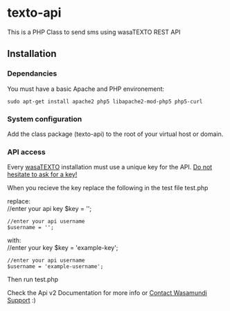 texto-api
========

This is a PHP Class to send sms using wasaTEXTO REST API

## Installation

### Dependancies
You must have a basic Apache and PHP environement:

	sudo apt-get install apache2 php5 libapache2-mod-php5 php5-curl

### System configuration
Add the class package (texto-api) to the root of your virtual host or domain</b>.

### API access
Every <a href="http://www.wasamundi.com/texto">wasaTEXTO</a> installation must use a unique key for the API. [Do not hesitate to ask for a key!](mailto:support@wasamundi.com)

When you recieve the key replace the following in the test file test.php

replace: <br />
	//enter your api key
	$key = ''; 
	
	//enter your api username
	$username = '';

with: <br />
	//enter your key
	$key = 'example-key'; 
	
	//enter your api username
	$username = 'example-username';


Then run test.php

Check the Api v2 Documentation for more info or [Contact Wasamundi Support](mailto:support@wasamundi.com) :)
